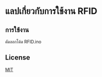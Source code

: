 # แลปเกี่ยวกับการใช้งาน RFID 

## การใช้งาน
คัดลอกโค้ด RFID.ino


## License
[MIT](https://choosealicense.com/licenses/mit/)
